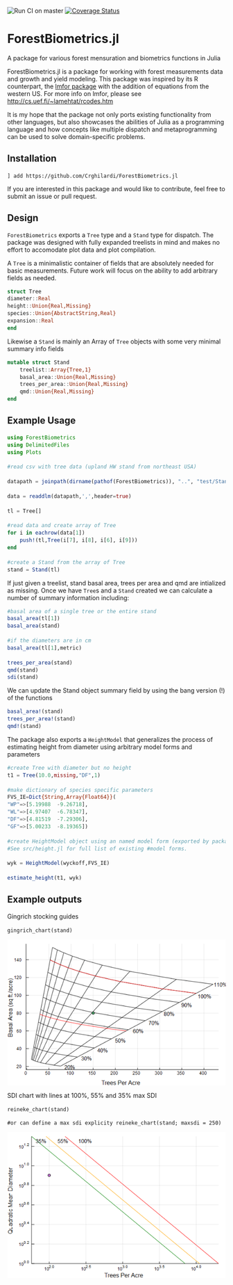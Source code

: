 ![Run CI on master](https://github.com/Crghilardi/ForestBiometrics.jl/workflows/Run%20CI%20on%20master/badge.svg)
[![Coverage Status](https://coveralls.io/repos/github/Crghilardi/ForestBiometrics.jl/badge.svg?branch=master)](https://coveralls.io/github/Crghilardi/ForestBiometrics.jl?branch=master)


# ForestBiometrics.jl
A package for various forest mensuration and biometrics functions in Julia

ForestBiometrics.jl is a package for working with forest measurements data and growth and yield modeling.
This package was inspired by its R counterpart, the [lmfor package](https://CRAN.R-project.org/package=lmfor) with the addition of equations from the western US. For more info on lmfor, please see http://cs.uef.fi/~lamehtat/rcodes.htm

It is my hope that the package not only ports existing functionality from other languages, but also showcases the abilities of Julia as a programming language and how concepts like multiple dispatch and metaprogramming can be used to solve domain-specific problems.

## Installation

`] add https://github.com/Crghilardi/ForestBiometrics.jl`

If you are interested in this package and would like to contribute, feel free to submit an issue or pull request.

## Design

`ForestBiometrics` exports a `Tree` type and a `Stand` type for dispatch. The package was designed with fully expanded treelists in mind and makes no effort to accomodate plot data and plot compilation. 

A `Tree` is a minimalistic container of fields that are absolutely needed for basic measurements. Future work will focus on the ability to add arbitrary fields as needed.

```julia
struct Tree
diameter::Real
height::Union{Real,Missing}
species::Union{AbstractString,Real}
expansion::Real
end

```

Likewise a `Stand` is mainly an Array of `Tree` objects with some very minimal summary info fields

```julia
mutable struct Stand
    treelist::Array{Tree,1}
    basal_area::Union{Real,Missing}
    trees_per_area::Union{Real,Missing}
    qmd::Union{Real,Missing}
end

```
## Example Usage

```julia
using ForestBiometrics
using DelimitedFiles
using Plots

#read csv with tree data (upland HW stand from northeast USA)

datapath = joinpath(dirname(pathof(ForestBiometrics)), "..", "test/StandExam_data.csv")

data = readdlm(datapath,',',header=true)

tl = Tree[]

#read data and create array of Tree
for i in eachrow(data[1])
    push!(tl,Tree(i[7], i[8], i[6], i[9]))
end

#create a Stand from the array of Tree
stand = Stand(tl)
```

If just given a treelist, stand basal area, trees per area and qmd are intialized as missing. Once we have `Tree`s and a `Stand` created we can calculate a number of summary information including:

```julia
#basal area of a single tree or the entire stand
basal_area(tl[1])
basal_area(stand)

#if the diameters are in cm
basal_area(tl[1],metric)

trees_per_area(stand)
qmd(stand)
sdi(stand)
```

We can update the Stand object summary field by using the bang version (!) of the functions
```julia
basal_area!(stand)
trees_per_area!(stand)
qmd!(stand)

```
The package also exports a `HeightModel` that generalizes the process of estimating height from diameter using arbitrary model forms and parameters

```julia
#create Tree with diameter but no height
t1 = Tree(10.0,missing,"DF",1)

#make dictionary of species specific parameters
FVS_IE=Dict{String,Array{Float64}}(
"WP"=>[5.19988	-9.26718],
"WL"=>[4.97407	-6.78347],
"DF"=>[4.81519	-7.29306],
"GF"=>[5.00233	-8.19365])

#create HeightModel object using an named model form (exported by package) and the parameter dict above. 
#See src/height.jl for full list of existing #model forms.

wyk = HeightModel(wyckoff,FVS_IE)

estimate_height(t1, wyk)

```

## Example outputs

Gingrich stocking guides

`gingrich_chart(stand)`

<img src="https://raw.githubusercontent.com/Crghilardi/ForestBiometrics.jl/master/examples/Gingrich_chart_example.png" align="middle"  />

SDI chart with lines at 100%, 55% and 35% max SDI

`reineke_chart(stand)`

`#or can define a max sdi explicity reineke_chart(stand; maxsdi = 250)` 

<img src="https://raw.githubusercontent.com/Crghilardi/ForestBiometrics.jl/master/examples/SDI_chart_example.png" align="middle"  />

